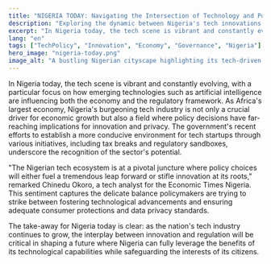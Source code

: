 ```yaml
---
title: "NIGERIA TODAY: Navigating the Intersection of Technology and Policy"
description: "Exploring the dynamic between Nigeria's tech innovations and regulatory landscape."
excerpt: "In Nigeria today, the tech scene is vibrant and constantly evolving."
lang: "en"
tags: ["TechPolicy", "Innovation", "Economy", "Governance", "Nigeria"]
hero_image: "nigeria-today.png"
image_alt: "A bustling Nigerian cityscape highlighting its tech-driven growth"
---
```


In Nigeria today, the tech scene is vibrant and constantly evolving, with a particular focus on how emerging technologies such as artificial intelligence are influencing both the economy and the regulatory framework. As Africa's largest economy, Nigeria's burgeoning tech industry is not only a crucial driver for economic growth but also a field where policy decisions have far-reaching implications for innovation and privacy. The government's recent efforts to establish a more conducive environment for tech startups through various initiatives, including tax breaks and regulatory sandboxes, underscore the recognition of the sector's potential.

"The Nigerian tech ecosystem is at a pivotal juncture where policy choices will either fuel a tremendous leap forward or stifle innovation at its roots," remarked Chinedu Okoro, a tech analyst for the Economic Times Nigeria. This sentiment captures the delicate balance policymakers are trying to strike between fostering technological advancements and ensuring adequate consumer protections and data privacy standards.

The take-away for Nigeria today is clear: as the nation's tech industry continues to grow, the interplay between innovation and regulation will be critical in shaping a future where Nigeria can fully leverage the benefits of its technological capabilities while safeguarding the interests of its citizens.